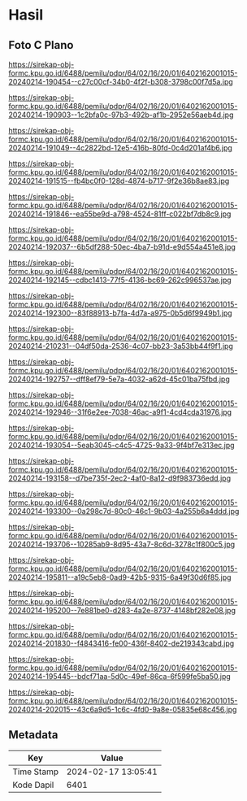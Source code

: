 # Hasil

## Foto C Plano

https://sirekap-obj-formc.kpu.go.id/6488/pemilu/pdpr/64/02/16/20/01/6402162001015-20240214-190454--c27c00cf-34b0-4f2f-b308-3798c00f7d5a.jpg

https://sirekap-obj-formc.kpu.go.id/6488/pemilu/pdpr/64/02/16/20/01/6402162001015-20240214-190903--1c2bfa0c-97b3-492b-af1b-2952e56aeb4d.jpg

https://sirekap-obj-formc.kpu.go.id/6488/pemilu/pdpr/64/02/16/20/01/6402162001015-20240214-191049--4c2822bd-12e5-416b-80fd-0c4d201af4b6.jpg

https://sirekap-obj-formc.kpu.go.id/6488/pemilu/pdpr/64/02/16/20/01/6402162001015-20240214-191515--fb4bc0f0-128d-4874-b717-9f2e36b8ae83.jpg

https://sirekap-obj-formc.kpu.go.id/6488/pemilu/pdpr/64/02/16/20/01/6402162001015-20240214-191846--ea55be9d-a798-4524-81ff-c022bf7db8c9.jpg

https://sirekap-obj-formc.kpu.go.id/6488/pemilu/pdpr/64/02/16/20/01/6402162001015-20240214-192037--6b5df288-50ec-4ba7-b91d-e9d554a451e8.jpg

https://sirekap-obj-formc.kpu.go.id/6488/pemilu/pdpr/64/02/16/20/01/6402162001015-20240214-192145--cdbc1413-77f5-4136-bc69-262c996537ae.jpg

https://sirekap-obj-formc.kpu.go.id/6488/pemilu/pdpr/64/02/16/20/01/6402162001015-20240214-192300--83f88913-b7fa-4d7a-a975-0b5d6f9949b1.jpg

https://sirekap-obj-formc.kpu.go.id/6488/pemilu/pdpr/64/02/16/20/01/6402162001015-20240214-210231--04df50da-2536-4c07-bb23-3a53bb44f9f1.jpg

https://sirekap-obj-formc.kpu.go.id/6488/pemilu/pdpr/64/02/16/20/01/6402162001015-20240214-192757--dff8ef79-5e7a-4032-a62d-45c01ba75fbd.jpg

https://sirekap-obj-formc.kpu.go.id/6488/pemilu/pdpr/64/02/16/20/01/6402162001015-20240214-192946--31f6e2ee-7038-46ac-a9f1-4cd4cda31976.jpg

https://sirekap-obj-formc.kpu.go.id/6488/pemilu/pdpr/64/02/16/20/01/6402162001015-20240214-193054--5eab3045-c4c5-4725-9a33-9f4bf7e313ec.jpg

https://sirekap-obj-formc.kpu.go.id/6488/pemilu/pdpr/64/02/16/20/01/6402162001015-20240214-193158--d7be735f-2ec2-4af0-8a12-d9f983736edd.jpg

https://sirekap-obj-formc.kpu.go.id/6488/pemilu/pdpr/64/02/16/20/01/6402162001015-20240214-193300--0a298c7d-80c0-46c1-9b03-4a255b6a4ddd.jpg

https://sirekap-obj-formc.kpu.go.id/6488/pemilu/pdpr/64/02/16/20/01/6402162001015-20240214-193706--10285ab9-8d95-43a7-8c6d-3278c1f800c5.jpg

https://sirekap-obj-formc.kpu.go.id/6488/pemilu/pdpr/64/02/16/20/01/6402162001015-20240214-195811--a19c5eb8-0ad9-42b5-9315-6a49f30d6f85.jpg

https://sirekap-obj-formc.kpu.go.id/6488/pemilu/pdpr/64/02/16/20/01/6402162001015-20240214-195200--7e881be0-d283-4a2e-8737-4148bf282e08.jpg

https://sirekap-obj-formc.kpu.go.id/6488/pemilu/pdpr/64/02/16/20/01/6402162001015-20240214-201830--f4843416-fe00-436f-8402-de219343cabd.jpg

https://sirekap-obj-formc.kpu.go.id/6488/pemilu/pdpr/64/02/16/20/01/6402162001015-20240214-195445--bdcf71aa-5d0c-49ef-86ca-6f599fe5ba50.jpg

https://sirekap-obj-formc.kpu.go.id/6488/pemilu/pdpr/64/02/16/20/01/6402162001015-20240214-202015--43c6a9d5-1c6c-4fd0-9a8e-05835e68c456.jpg


## Metadata

| Key        | Value               |
| ---------- | ------------------- |
| Time Stamp | 2024-02-17 13:05:41 |
| Kode Dapil | 6401                |



